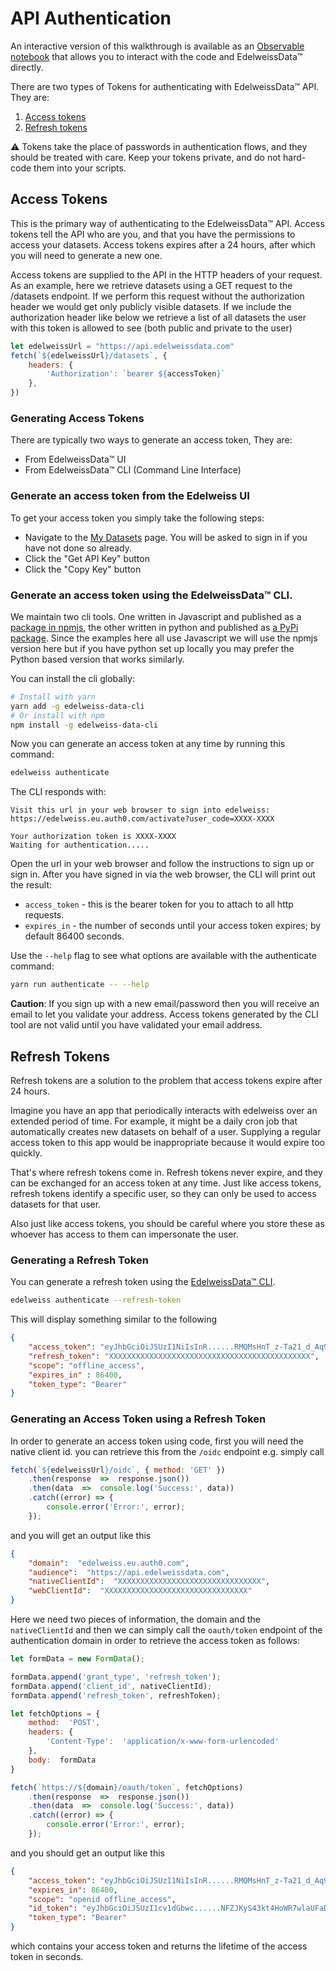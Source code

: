 # API Authentication

<div class="message">
  <div class="message-body">
        An interactive version of this walkthrough is available as an <a target="_blank" href="https://observablehq.com/@danyx/edelweissdata-docs-authentication?collection=@danyx/edelweissdata-interactive-documentation">Observable notebook</a> that allows you to interact with the code and EdelweissData™ directly.
  </div>
</div>

There are two types of Tokens for authenticating with EdelweissData™ API. They are:

1. [Access tokens](#access-tokens)
2. [Refresh tokens](#refresh-tokens)

<div class="message is-warning">
  <div class="message-body">
    ⚠️ Tokens take the place of passwords in authentication flows, and they should be treated with care. Keep your tokens private, and do not hard-code them into your scripts.
  </div>
</div>

## <a name="access-tokens"></a> Access Tokens
This is the primary way of authenticating to the EdelweissData™ API.
Access tokens tell the API who are you, and that you have the permissions to access your datasets.
Access tokens expires after a 24 hours, after which you will need to generate a new one.

Access tokens are supplied to the API in the HTTP headers of your request. As an example, here we retrieve datasets using a GET request to the /datasets endpoint. If we perform this request without the authorization header we would get only publicly visible datasets. If we include the authorization header like below we retrieve a list of all datasets the user with this token is allowed to see (both public and private to the user)

```js
let edelweissUrl = "https://api.edelweissdata.com"
fetch(`${edelweissUrl}/datasets`, {
    headers: {
        'Authorization': `bearer ${accessToken}`
    },
})
```

### Generating Access Tokens
There are typically two ways to generate an access token, They are:

- From EdelweissData™ UI
- From EdelweissData™  CLI (Command Line Interface)

### Generate an access token from the Edelweiss UI

To get your access token you simply take the following steps:

- Navigate to the [My Datasets](https://edelweissdata.com/datasets/manage) page.  You will be asked to sign in if you have not done so already.
- Click the "Get API Key" button
- Click the "Copy Key" button

### Generate an access token using the EdelweissData™  CLI.

We maintain two cli tools. One written in Javascript and published as a [package in npmjs](https://www.npmjs.com/package/edelweiss-data-cli), the other written in python and published as [a PyPi package](https://pypi.org/project/edelweiss-data-cli/). Since the examples here all use Javascript we will use the npmjs version here but if you have python set up locally you may prefer the Python based version that works similarly.

You can install the cli globally:

```bash
# Install with yarn
yarn add -g edelweiss-data-cli
# Or install with npm
npm install -g edelweiss-data-cli
```

Now you can generate an access token at any time by running this command:

```bash
edelweiss authenticate
```

The CLI responds with:

```
Visit this url in your web browser to sign into edelweiss:
https://edelweiss.eu.auth0.com/activate?user_code=XXXX-XXXX

Your authorization token is XXXX-XXXX
Waiting for authentication.....
```

Open the url in your web browser and follow the instructions to sign up or sign in. After you have signed in via the web browser, the CLI will print out the result:

- `access_token` - this is the bearer token for you to attach to all http requests.
- `expires_in` - the number of seconds until your access token expires; by default 86400 seconds.


Use the `--help` flag to see what options are available with the authenticate command:

```bash
yarn run authenticate -- --help
```

**Caution**: If you sign up with a new email/password then you will receive an email to let you validate your address.  Access tokens generated by the CLI tool are not valid until you have validated your email address.

## <a name="access-tokens"></a> Refresh Tokens

Refresh tokens are a solution to the problem that access tokens expire after 24 hours.

Imagine you have an app that periodically interacts with edelweiss over an extended period of time.
For example, it might be a daily cron job that automatically creates new datasets on behalf of a user.
Supplying a regular access token to this app would be inappropriate because it would expire too quickly.

That's where refresh tokens come in. Refresh tokens never expire, and they can be exchanged for an access token at any time.
Just like access tokens, refresh tokens identify a specific user, so they can only be used to access datasets for that user.

Also just like access tokens, you should be careful where you store these as whoever has access to them can impersonate the user.

### Generating a Refresh Token
You can generate a refresh token using the [EdelweissData™  CLI](https://www.npmjs.com/package/edelweiss-data-cli).

```bash
edelweiss authenticate --refresh-token
```

This will display something similar to the following
```json
{
    "access_token": "eyJhbGciOiJSUzI1NiIsInR......RMQMsHnT_z-Ta21_d_Aq9lXT9w",
    "refresh_token": "XXXXXXXXXXXXXXXXXXXXXXXXXXXXXXXXXXXXXXXXXXXXX",
    "scope": "offline_access",
    "expires_in" : 86400,
    "token_type": "Bearer"
}
```

### Generating an Access Token using a Refresh Token
In order to generate an access token using code, first you will need the native client id. you can retrieve this from the `/oidc` endpoint e.g. simply call
```javascript
fetch(`${edelweissUrl}/oidc`, { method: 'GET' })
    .then(response  =>  response.json())
    .then(data  =>  console.log('Success:', data))
    .catch((error) => {
        console.error('Error:', error);
    });
```
and you will get an output like this

```json
{
    "domain":  "edelweiss.eu.auth0.com",
    "audience":  "https://api.edelweissdata.com",
    "nativeClientId":  "XXXXXXXXXXXXXXXXXXXXXXXXXXXXXXXX",
    "webClientId":  "XXXXXXXXXXXXXXXXXXXXXXXXXXXXXXXX"
}
```

Here we need two pieces of information, the domain and the `nativeClientId` and then we can simply call the `oauth/token` endpoint of the authentication domain in order to retrieve the access token as follows:

```javascript
let formData = new FormData();

formData.append('grant_type', 'refresh_token');
formData.append('client_id', nativeClientId);
formData.append('refresh_token', refreshToken);

let fetchOptions = {
    method:  'POST',
    headers: {
        'Content-Type':  'application/x-www-form-urlencoded'
    },
    body:  formData
}

fetch(`https://${domain}/oauth/token`, fetchOptions)
    .then(response  =>  response.json())
    .then(data  =>  console.log('Success:', data))
    .catch((error) => {
        console.error('Error:', error);
    });
```

and you should get an output like this

```json
{
    "access_token": "eyJhbGciOiJSUzI1NiIsInR......RMQMsHnT_z-Ta21_d_Aq9lXT9w",
    "expires_in": 86400,
    "scope": "openid offline_access",
    "id_token": "eyJhbGciOiJSUzI1cv1dGbwc......NFZJKyS43kt4HoWR7wlaUFaDQ",
    "token_type": "Bearer"
}
```

which contains your access token and returns the lifetime of the access token in seconds.
